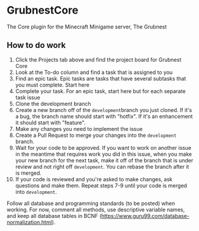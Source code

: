 # GrubnestCore
The Core plugin for the Minecraft Minigame server, The Grubnest

## How to do work
1. Click the Projects tab above and find the project board for Grubnest Core
2. Look at the To-do column and find a task that is assigned to you
3. Find an epic task. Epic tasks are tasks that have several subtasks that you must complete. Start here
4. Complete your task. For an epic task, start here but for each separate task issue
5. Clone the development branch
5. Create a new branch off of the `development`branch you just cloned. If it's a bug, the branch name should start with "hotfix". If it's an enhancement it should start with "feature".
6. Make any changes you need to implement the issue
7. Create a Pull Request to merge your changes into the `development` branch.
8. Wait for your code to be approved. If you want to work on another issue in the meantime that requires work you did in this issue, when you make your new branch for the next task, make it off of the branch that is under review and not right off `development`. You can rebase the branch after it is merged.
9. If your code is reviewed and you're asked to make changes, ask questions and make them. Repeat steps 7-9 until your code is merged into `development`.

Follow all database and programming standards (to be posted) when working. For now, comment all methods, use descriptive variable names, and keep all database tables in BCNF (https://www.guru99.com/database-normalization.html).
